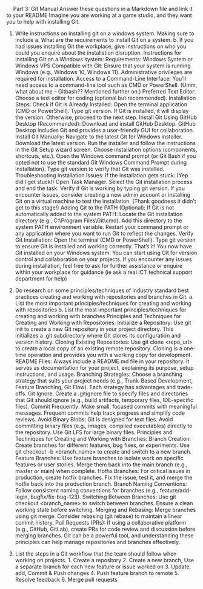  
Part 3: Git Manual
Answer these questions in a Markdown file and link it to your README
Imagine you are working at a game studio, and they want you to help with installing Git. 
1.	Write instructions on installing git on a windows system. Making sure to include
a.	What are the requirements to install Git on a system.
b.	If you had issues installing Git the workplace, give instructions on who you could you enquire about the installation disruption. 
Instructions for installing Git on a Windows system:
Requirements:
Windows System or Windows VPS Compatible with Git:
Ensure that your system is running Windows (e.g., Windows 10, Windows 11).
Administrative privileges are required for installation.
Access to a Command-Line Interface:
You’ll need access to a command-line tool such as CMD or PowerShell. (Umm, what about me –  Gitbash?? Mentioned further on.)
Preferred Text Editor:
Choose a text editor for coding (optional but recommended).
Installation Steps:
Check if Git is Already Installed:
Open the terminal application (CMD or PowerShell). 
Type git version.
If Git is installed, it will display the version. Otherwise, proceed to the next step.
Install Git Using GitHub Desktop (Recommended):
Download and install GitHub Desktop.
GitHub Desktop includes Git and provides a user-friendly GUI for collaboration.
Install Git Manually:
Navigate to the latest Git for Windows installer.
Download the latest version.
Run the installer and follow the instructions in the Git Setup wizard screen.
Choose installation options (components, shortcuts, etc.).
Open the Windows command prompt (or Git Bash if you opted not to use the standard Git Windows Command Prompt during installation).
Type git version to verify that Git was installed.
Troubleshooting Installation Issues:
If the installation gets stuck:  (Yep did I get stuck!)
Open Task Manager.
Select the Git installation process and end the task.
Verify if Git is working by typing git version.
If you encounter issues, consider creating a new admin account or installing Git on a virtual machine to test the installation. (Thank goodness it didn’t get to this stage!)
Adding Git to the PATH (Optional):
If Git is not automatically added to the system PATH:
Locate the Git installation directory (e.g., C:\\Program Files\\Git\\cmd).
Add this directory to the system PATH environment variable.
Restart your command prompt or any application where you want to run Git to reflect the changes.
Verify Git Installation:
Open the terminal (CMD or PowerShell).
Type git version to ensure Git is installed and working correctly.
That’s it! You now have Git installed on your Windows system. You can start using Git for version control and collaboration on your projects.
If you encounter any issues during installation, feel free to ask for further assistance or enquire within your workplace for guidance (ie ask a real ICT technical support department for help) 







2.	Do research on some principles/techniques of industry standard best practices creating and working with repositories and branches in Git. 
a.	List the most important principles/techniques for creating and working with repositories
b.	List the most important principles/techniques for creating and working with branches
Principles and Techniques for Creating and Working with Repositories:
Initialize a Repository:
Use git init to create a new Git repository in your project directory. This initializes a .git subdirectory where Git stores its configuration and version history.
Cloning Existing Repositories:
Use git clone <repo_url> to create a local copy of an existing remote repository. Cloning is a one-time operation and provides you with a working copy for development.
README Files:
Always include a README.md file in your repository. It serves as documentation for your project, explaining its purpose, setup instructions, and usage.
Branching Strategies:
Choose a branching strategy that suits your project needs (e.g., Trunk-Based Development, Feature Branching, Git Flow). Each strategy has advantages and trade-offs.
Git Ignore:
Create a .gitignore file to specify files and directories that Git should ignore (e.g., build artifacts, temporary files, IDE-specific files).
Commit Frequently:
Make small, focused commits with meaningful messages. Frequent commits help track progress and simplify code reviews.
Avoid Binary Blobs:
Git is designed for text files. Avoid committing binary files (e.g., images, compiled executables) directly to the repository. Use Git LFS for large binary files.
Principles and Techniques for Creating and Working with Branches:
Branch Creation:
Create branches for different features, bug fixes, or experiments. Use git checkout -b <branch_name> to create and switch to a new branch.
Feature Branches:
Use feature branches to isolate work on specific features or user stories. Merge them back into the main branch (e.g., master or main) when complete.
Hotfix Branches:
For critical issues in production, create hotfix branches. Fix the issue, test it, and merge the hotfix back into the production branch.
Branch Naming Conventions:
Follow consistent naming conventions for branches (e.g., feature/add-login, bugfix/fix-bug-123).
Switching Between Branches:
Use git checkout <branch_name> to switch between branches. Ensure a clean working state before switching.
Merging and Rebasing:
Merge branches using git merge. Consider rebasing (git rebase) to maintain a linear commit history.
Pull Requests (PRs):
If using a collaborative platform (e.g., GitHub, GitLab), create PRs for code review and discussion before merging branches.
Git can be a powerful tool, and understanding these principles can help manage repositories and branches effectively. 


3.	List the steps in a Git workflow that the team should follow when working on projects.
		1. Create a repository
		2. Create a new branch, Use a separate branch for each new feature or issue worked on
 		3. Update, add, Commit & Push changes
		4. Push feature branch to remote
		5. Resolve feedback
		6. Merge pull requests
